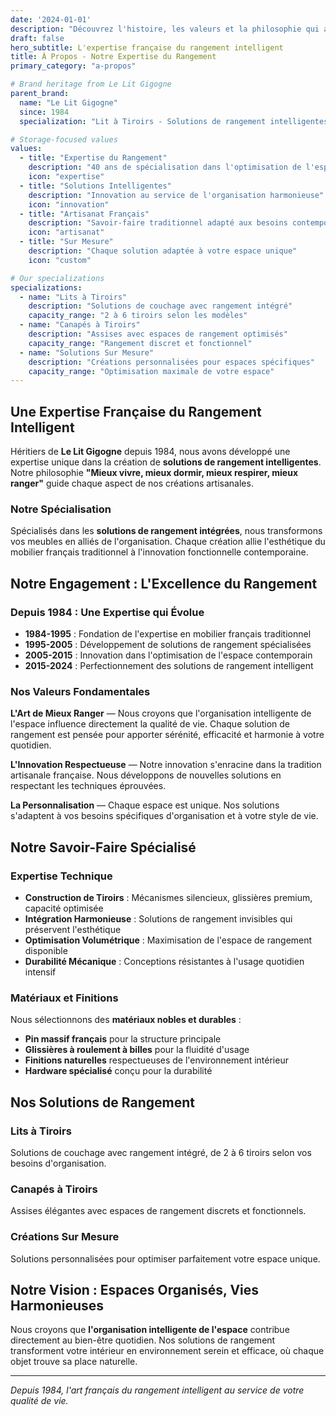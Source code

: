 ```yaml
---
date: '2024-01-01'
description: "Découvrez l'histoire, les valeurs et la philosophie qui animent Lit à Tiroirs depuis 1984. Notre engagement : Solutions de rangement intelligentes pour mieux vivre, mieux dormir, mieux respirer, mieux ranger."
draft: false
hero_subtitle: L'expertise française du rangement intelligent
title: À Propos - Notre Expertise du Rangement
primary_category: "a-propos"

# Brand heritage from Le Lit Gigogne
parent_brand:
  name: "Le Lit Gigogne"
  since: 1984
  specialization: "Lit à Tiroirs - Solutions de rangement intelligentes"

# Storage-focused values
values:
  - title: "Expertise du Rangement"
    description: "40 ans de spécialisation dans l'optimisation de l'espace"
    icon: "expertise"
  - title: "Solutions Intelligentes"
    description: "Innovation au service de l'organisation harmonieuse"
    icon: "innovation"
  - title: "Artisanat Français"
    description: "Savoir-faire traditionnel adapté aux besoins contemporains"
    icon: "artisanat"
  - title: "Sur Mesure"
    description: "Chaque solution adaptée à votre espace unique"
    icon: "custom"

# Our specializations
specializations:
  - name: "Lits à Tiroirs"
    description: "Solutions de couchage avec rangement intégré"
    capacity_range: "2 à 6 tiroirs selon les modèles"
  - name: "Canapés à Tiroirs"
    description: "Assises avec espaces de rangement optimisés"
    capacity_range: "Rangement discret et fonctionnel"
  - name: "Solutions Sur Mesure"
    description: "Créations personnalisées pour espaces spécifiques"
    capacity_range: "Optimisation maximale de votre espace"
---
```


## Une Expertise Française du Rangement Intelligent

Héritiers de **Le Lit Gigogne** depuis 1984, nous avons développé une expertise unique dans la création de **solutions de rangement intelligentes**. Notre philosophie **"Mieux vivre, mieux dormir, mieux respirer, mieux ranger"** guide chaque aspect de nos créations artisanales.

### Notre Spécialisation

Spécialisés dans les **solutions de rangement intégrées**, nous transformons vos meubles en alliés de l'organisation. Chaque création allie l'esthétique du mobilier français traditionnel à l'innovation fonctionnelle contemporaine.

## Notre Engagement : L'Excellence du Rangement

### Depuis 1984 : Une Expertise qui Évolue

- **1984-1995** : Fondation de l'expertise en mobilier français traditionnel
- **1995-2005** : Développement de solutions de rangement spécialisées  
- **2005-2015** : Innovation dans l'optimisation de l'espace contemporain
- **2015-2024** : Perfectionnement des solutions de rangement intelligent

### Nos Valeurs Fondamentales

**L'Art de Mieux Ranger** — Nous croyons que l'organisation intelligente de l'espace influence directement la qualité de vie. Chaque solution de rangement est pensée pour apporter sérénité, efficacité et harmonie à votre quotidien.

**L'Innovation Respectueuse** — Notre innovation s'enracine dans la tradition artisanale française. Nous développons de nouvelles solutions en respectant les techniques éprouvées.

**La Personnalisation** — Chaque espace est unique. Nos solutions s'adaptent à vos besoins spécifiques d'organisation et à votre style de vie.

## Notre Savoir-Faire Spécialisé

### Expertise Technique

- **Construction de Tiroirs** : Mécanismes silencieux, glissières premium, capacité optimisée
- **Intégration Harmonieuse** : Solutions de rangement invisibles qui préservent l'esthétique
- **Optimisation Volumétrique** : Maximisation de l'espace de rangement disponible
- **Durabilité Mécanique** : Conceptions résistantes à l'usage quotidien intensif

### Matériaux et Finitions

Nous sélectionnons des **matériaux nobles et durables** :
- **Pin massif français** pour la structure principale
- **Glissières à roulement à billes** pour la fluidité d'usage
- **Finitions naturelles** respectueuses de l'environnement intérieur
- **Hardware spécialisé** conçu pour la durabilité

## Nos Solutions de Rangement

### Lits à Tiroirs
Solutions de couchage avec rangement intégré, de 2 à 6 tiroirs selon vos besoins d'organisation.

### Canapés à Tiroirs  
Assises élégantes avec espaces de rangement discrets et fonctionnels.

### Créations Sur Mesure
Solutions personnalisées pour optimiser parfaitement votre espace unique.

## Notre Vision : Espaces Organisés, Vies Harmonieuses

Nous croyons que **l'organisation intelligente de l'espace** contribue directement au bien-être quotidien. Nos solutions de rangement transforment votre intérieur en environnement serein et efficace, où chaque objet trouve sa place naturelle.

---

*Depuis 1984, l'art français du rangement intelligent au service de votre qualité de vie.*